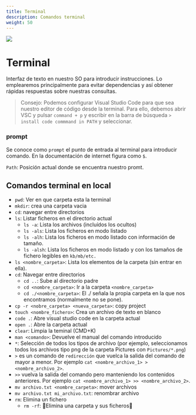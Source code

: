 ```yaml
---
title: Terminal
description: Comandos terminal
weight: 50
---
```


![](https://api.brandy.run/core/core-logo-wide)

# Terminal

Interfaz de texto en nuestro SO para introducir instrucciones. Lo emplearemos principalmente para evitar dependencias y así obtener rápidas respuestas sobre nuestras consultas.

> Consejo: Podemos configurar Visual Studio Code para que sea nuestro editor de código desde la terminal. Para ello, debemos abrir VSC y pulsar `command + p` y escribir en la barra de búsqueda `> install code commmand in PATH` y seleccionar.

### prompt

Se conoce como `prompt` el punto de entrada al terminal para introducir comando. En la documentación de internet figura como `$`.

`Path`: Posición actual donde se encuentra nuestro promt.

## Comandos terminal en local

- `pwd`: Ver en que carpeta esta la terminal
- `mkdir`: crea una carpeta vacia
- `cd`: navegar entre directorios
- `ls`: Listar ficheros en el directorio actual
  - `ls -a`: Lista los archivos (incluídos los ocultos)
  - `ls -als`: Lista los ficheros en modo listado
  - `ls -alh`: Lista los ficheros en modo listado con información de tamaño.
  - `ls -alsh`: Lista los ficheros en modo listado y con los tamaños de fichero legibles en `kb/mb/etc.`
- `ls <nombre_carpeta>`: Lista los elementos de la carpeta (sin entrar en ella).
- `cd`: Navegar entre directorios
  - `cd ..`: Sube al directorio padre
  - `cd <nombre_carpeta>`: Ir a la carpeta `<nombre_carpeta>`
  - `cd ./<nombre_carpeta>`: El ./ señala la propia carpeta en la que nos encontramos (normalmente no se pone).
- `cp -r <nobre_carpeta> <nueva_carpeta>`: copy project
- `touch <nombre_fichero>`: Crea un archivo de texto en blanco
- `code .`: Abre visual studio code en la carpeta actual
- `open .`: Abre la carpeta actual
- `clear`: Limpia la teminal (CMD+K)
- `man <comando>`: Devuelve el manual del comando introducido
- `*`: Selección de todos los tipos de archivo (por ejemplo, seleccionamos todos los archivos tipo png de la carpeta Pictures con `Pictures/*.png`)
- `>` es un comando de `redirección` que vuelca la salida del comando de mayor a menor. Por ejemplo `cat <nombre_archivo_1> > <nombre_archivo_2>`.
- `>>` vuelva la salida del comando pero manteniendo los contenidos anteriores. Por ejemplo `cat <nombre_archivo_1> >> <nombre_archivo_2>`.
- `mv archivo.txt <nombre_carpeta>`: mover archivos
- `mv archivo.txt mi_archivo.txt`: renombrar archivo
- `rm`: Elimina un fichero
  - `rm -rf`: 🚧Elimina una carpeta y sus ficheros🚧
